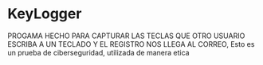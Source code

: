 # KeyLogger
PROGAMA HECHO PARA CAPTURAR LAS TECLAS QUE OTRO USUARIO ESCRIBA A UN TECLADO Y EL REGISTRO NOS LLEGA AL CORREO, Esto es un prueba de ciberseguridad, utilizada de manera etica
